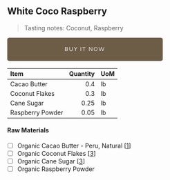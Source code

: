 ## White Coco Raspberry
> Tasting notes: Coconut, Raspberry

[![Buy Now](/assets/images/buy-now.png "Buy Now")](https://shop.osocra.com/products/22011512)

| Item | Quantity | UoM  |
| :---     | ---:    | :--- |
| Cacao Butter   | 0.4    | lb    |
| Coconut Flakes     | 0.3      | lb      |
| Cane Sugar    | 0.25      | lb      |
| Raspberry Powder    | 0.05      | lb      |


#### Raw Materials
- [ ] Organic Cacao Butter - Peru, Natural [[1](/vendors)]
- [ ] Organic Coconut Flakes [[3](/vendors)]
- [ ] Organic Cane Sugar [[3](/vendors)]
- [ ] Organic Raspberry Powder
